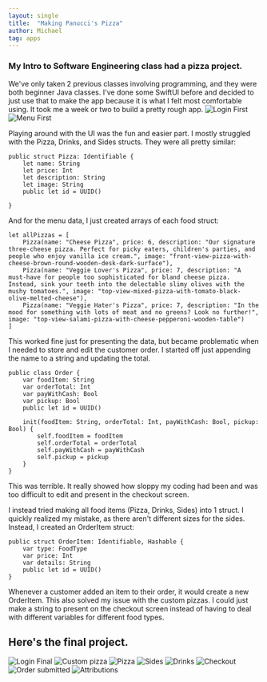 ```yaml
---
layout: single
title:  "Making Panucci's Pizza"
author: Michael
tag: apps
---
```


### My Intro to Software Engineering class had a pizza project.

We've only taken 2 previous classes involving programming, and they were both beginner Java classes. I've done some SwiftUI before and decided to just use that to make the app because it is what I felt most comfortable using. It took me a week or two to build a pretty rough app.
![Login First](/assets/shortcuts/panuccispizza/loginfirst.jpeg)
![Menu First](/assets/shortcuts/panuccispizza/menufirst.jpeg)

Playing around with the UI was the fun and easier part. I mostly struggled with the Pizza, Drinks, and Sides structs. They were all pretty similar:
```
public struct Pizza: Identifiable {
    let name: String
    let price: Int
    let description: String
    let image: String
    public let id = UUID()
    
}
```
And for the menu data, I just created arrays of each food struct:
```
let allPizzas = [
    Pizza(name: "Cheese Pizza", price: 6, description: "Our signature three-cheese pizza. Perfect for picky eaters, children's parties, and people who enjoy vanilla ice cream.", image: "front-view-pizza-with-cheese-brown-round-wooden-desk-dark-surface"),
    Pizza(name: "Veggie Lover's Pizza", price: 7, description: "A must-have for people too sophisticated for bland cheese pizza. Instead, sink your teeth into the delectable slimy olives with the mushy tomatoes.", image: "top-view-mixed-pizza-with-tomato-black-olive-melted-cheese"),
    Pizza(name: "Veggie Hater's Pizza", price: 7, description: "In the mood for something with lots of meat and no greens? Look no further!", image: "top-view-salami-pizza-with-cheese-pepperoni-wooden-table")
]
```
This worked fine just for presenting the data, but became problematic when I needed to store and edit the customer order. I started off just appending the name to a string and updating the total.
```
public class Order {
    var foodItem: String
    var orderTotal: Int
    var payWithCash: Bool
    var pickup: Bool
    public let id = UUID()
    
    init(foodItem: String, orderTotal: Int, payWithCash: Bool, pickup: Bool) {
        self.foodItem = foodItem
        self.orderTotal = orderTotal
        self.payWithCash = payWithCash
        self.pickup = pickup
    }
}
```
This was terrible. It really showed how sloppy my coding had been and was too difficult to edit and present in the checkout screen.

I instead tried making all food items (Pizza, Drinks, Sides) into 1 struct. I quickly realized my mistake, as there aren't different sizes for the sides. Instead, I created an OrderItem struct:
```
public struct OrderItem: Identifiable, Hashable {
    var type: FoodType
    var price: Int
    var details: String
    public let id = UUID()
}
```
Whenever a customer added an item to their order, it would create a new OrderItem. This also solved my issue with the custom pizzas. I could just make a string to present on the checkout screen instead of having to deal with different variables for different food types.

## Here's the final project.
![Login Final](/assets/shortcuts/panuccispizza/loginfinal.png)
![Custom pizza](/assets/shortcuts/panuccispizza/custompizza.png)
![Pizza](/assets/shortcuts/panuccispizza/pizza.png)
![Sides](/assets/shortcuts/panuccispizza/sides.png)
![Drinks](/assets/shortcuts/panuccispizza/drinks.png)
![Checkout](/assets/shortcuts/panuccispizza/checkout.png)
![Order submitted](/assets/shortcuts/panuccispizza/submitted.png)
![Attributions](/assets/shortcuts/panuccispizza/attributions.png)

